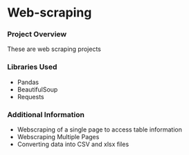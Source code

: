 # Web-scraping

### Project Overview

These are web scraping projects


### Libraries Used

- Pandas
- BeautifulSoup
- Requests


### Additional Information

- Webscraping of a single page to access table information
- Webscraping Multiple Pages
- Converting data into CSV and xlsx files
